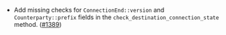- Add missing checks for `ConnectionEnd::version` and `Counterparty::prefix` fields in the `check_destination_connection_state` method. ([#1389](https://github.com/informalsystems/ibc-rs/issues/1389))
